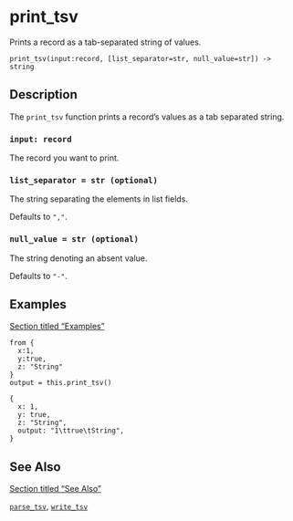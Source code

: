 # print_tsv

Prints a record as a tab-separated string of values.

```tql
print_tsv(input:record, [list_separator=str, null_value=str]) -> string
```

## Description

The `print_tsv` function prints a record’s values as a tab separated string.

### `input: record`

The record you want to print.

### `list_separator = str (optional)`

The string separating the elements in list fields.

Defaults to `","`.

### `null_value = str (optional)`

The string denoting an absent value.

Defaults to `"-"`.

## Examples

[Section titled “Examples”](#examples)

```tql
from {
  x:1,
  y:true,
  z: "String"
}
output = this.print_tsv()
```

```tql
{
  x: 1,
  y: true,
  z: "String",
  output: "1\ttrue\tString",
}
```

## See Also

[Section titled “See Also”](#see-also)

[`parse_tsv`](/reference/functions/parse_tsv), [`write_tsv`](/reference/operators/write_tsv)